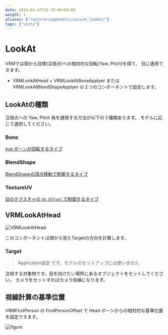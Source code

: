 ```yaml
---
date: 2018-04-16T16:30:00+09:00
weight: 1
aliases: ["/univrm/components/univrm_lookat/"]
tags: ["unity"]
---
```


# LookAt

VRMでは頭から目標(注視点)への相対的な回転(Yaw, Pitch)を得て、
目に適用できます。

* VRMLookAtHead + VRMLookAtBoneApplyer または VRMLookAtBlendShapeApplyer の２つのコンポーネントで設定します。

## LookAtの種類

注視点への Yaw, Pitch 角を適用する方法が以下の３種類あります。
モデルに応じて選択してください。

### Bone

[eye ボーンが回転するタイプ](/univrm/lookat/lookat_bone)

### BlendShape

[BlendShapeの頂点移動で制御するタイプ](/univrm/lookat/lookat_blendshape)

### TextureUV

[目のテクスチャの `UV Offset` で制御するタイプ](/univrm/lookat/lookat_uv)

## VRMLookAtHead

![VRMLookAtHead](/images/vrm/VRMLookAtHead.png)

このコンポーネントは頭から見たTargetの方向を計算します。

### Target

> Application設定 です。モデルのセットアップには使いません

注視する対象物です。目を向けたい場所にあるオブジェクトをセットしてください。
カメラをセットすればカメラ目線になります。

## 視線計算の基準位置

VRMFirstPerson の FirstPersonOffset で Head ボーンからの相対的な基準位置を設定できます。

![figure](/images/vrm/firstperson.png)
